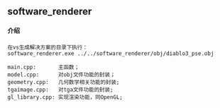 ## software_renderer

#### 介绍
    
	在vs生成解决方案的目录下执行：
	software_renderer.exe ../../software_renderer/obj/diablo3_pse.obj
	
	main.cpp:       主函数；
	model.cpp:      对obj文件功能的封装；
	geometry.cpp:   几何数学相关功能的封装;
	tgaimage.cpp:   对tga文件功能的封装;
	gl_library.cpp: 实现渲染功能，同OpenGL;
